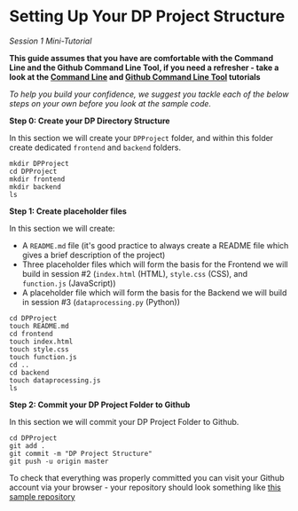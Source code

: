 # Setting Up Your DP Project Structure
*Session 1 Mini-Tutorial*

**This guide assumes that you have are comfortable with the Command Line and the Github Command Line Tool, if you need a refresher - take a look at the [Command Line](/session1/tutorial_commandline.md) and [Github Command Line Tool](/session1/tutorial_githubcommandline.md) tutorials**

*To help you build your confidence, we suggest you tackle each of the below steps on your own before you look at the sample code.*

**Step 0: Create your DP Directory Structure**

In this section we will create your ```DPProject``` folder, and within this folder create dedicated ```frontend``` and ```backend``` folders. 

````
mkdir DPProject
cd DPProject
mkdir frontend
mkdir backend
ls
````

**Step 1: Create placeholder files**

In this section we will create:
* A ```README.md``` file (it's good practice to always create a README file which gives a brief description of the project)
* Three placeholder files which will form the basis for the Frontend we will build in session #2 (```index.html``` (HTML), ```style.css``` (CSS), and ```function.js``` (JavaScript))
* A placeholder file which will form the basis for the Backend we will build in session #3 (```dataprocessing.py``` (Python))


````
cd DPProject
touch README.md
cd frontend
touch index.html
touch style.css
touch function.js 
cd ..
cd backend
touch dataprocessing.js
ls
````

**Step 2: Commit your DP Project Folder to Github**

In this section we will commit your DP Project Folder to Github. 

````
cd DPProject
git add .
git commit -m "DP Project Structure"
git push -u origin master
````

To check that everything was properly committed you can visit your Github account via your browser - your repository should look something like [this sample repository](https://github.com/demystifying-programming-TA/DP2020/tree/master/DemoProject/Session1_Intro) 


